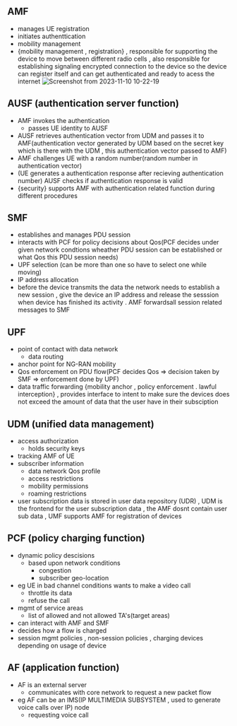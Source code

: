 ## AMF 
- manages UE registration
- initiates authenttication
- mobility management
- {mobility management , registration} , responsible for supporting the device to move between different radio cells , also responsible for establishing signaling encrypted connection to the device so the device can register itself and can get authenticated and ready to acess the internet
![Screenshot from 2023-11-10 10-22-19](https://github.com/KRIISHSHARMA/5G_TECHNOLOGY_ARCHITECTURE_AND_PROTOCOLS/assets/86760658/e1f0ed12-f779-43b2-94f1-d840ec031674)

## AUSF (authentication server function) 
- AMF invokes the authentication
  - passes UE identity to AUSF
- AUSF retrieves authentication vector from UDM and passes it to AMF(authentication vector generated by UDM based on the secret key which is there with the UDM , this authentication vector passed to AMF)
- AMF challenges UE with a random number(random number in authentication vector)
- (UE generates a authentication response after recieving authentication number) AUSF checks if authentication response is valid
- {security} supports AMF with authentication related function during different procedures

## SMF 
- establishes and manages PDU session
- interacts with PCF for policy decisions about Qos(PCF decides under given network condtions wheather PDU session can be established or what Qos this PDU session needs)
- UPF selection (can be more than one so have to select one while moving)
- IP address allocation
- before the device transmits the data the network needs to establish a new session , give the device an IP address and release the sesssion when device has finished its activity . AMF forwardsall session related messages to SMF

## UPF
- point of contact with data network
  - data routing
- anchor point for NG-RAN mobility
- Qos enforcement on PDU flow(PCF decides Qos => decision taken by SMF => enforcement done by UPF)
- data traffic forwarding {mobility anchor , policy enforcement . lawful interception} , provides interface to intent to make sure the devices does not exceed the amount of data that the user have in their subsciption

## UDM (unified data management)
- access authorization
  - holds security keys
- tracking AMF of UE
- subscriber information
  - data network Qos profile
  - access restrictions
  - mobility permissions
  - roaming restrictions
- user subscription data is stored in user data repository (UDR) , UDM is the frontend for the user subscription data , the AMF dosnt contain user sub data , UMF supports AMF for registration of devices

## PCF (policy charging function)
- dynamic policy descisions
  - based upon network conditions
    - congestion
    - subscriber geo-location
- eg UE in bad channel conditions wants to make a video call
  - throttle its data
  - refuse the call
- mgmt of service areas
  - list of allowed and not allowed TA's(target areas)
- can interact with AMF and SMF
- decides how a flow is charged
- session mgmt policies , non-session policies , charging devices depending on usage of device

## AF (application function)
- AF is an external server
  - communicates with core network to request a new packet flow
- eg AF can be an IMS(IP MULTIMEDIA SUBSYSTEM , used to generate voice calls over IP) node
  - requesting voice call
